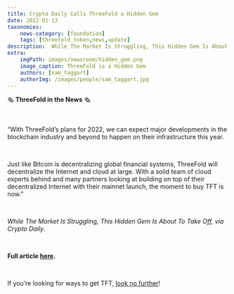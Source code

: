 ```yaml
---
title: Crypto Daily Calls ThreeFold a Hidden Gem
date: 2022-01-13
taxonomies:
    news-category: [foundation]
    tags: [threefold_token,news,update]
description:  While The Market Is Struggling, This Hidden Gem Is About To Take Off, via Crypto Daily
extra:
    imgPath: images/newsroom/hidden_gem.png
    image_caption: ThreeFold is a Hidden Gem
    authors: [sam_taggart]
    authorImg: /images/people/sam_taggart.jpg
---
```



🗞 **ThreeFold in the News** 🗞

<br/>

“With ThreeFold’s plans for 2022, we can expect major developments in the blockchain industry and beyond to happen on their infrastructure this year.

<br/>

Just like Bitcoin is decentralizing global financial systems, ThreeFold will decentralize the Internet and cloud at large. With a solid team of cloud experts behind and many partners looking at building on top of their decentralized Internet with their mainnet launch, the moment to buy TFT is now.”

<br/>

*While The Market Is Struggling, This Hidden Gem Is About To Take Off, via Crypto Daily.*

<br/>

**Full article [here](https://cryptodaily.co.uk/2022/01/while-the-market-is-struggling-this-hidden-gem-is-about-to-take-off).**

<br/>

If you’re looking for ways to get TFT, [look no further](https://library.threefold.me/info/threefold/#/tokens/threefold__how_to_buy)!